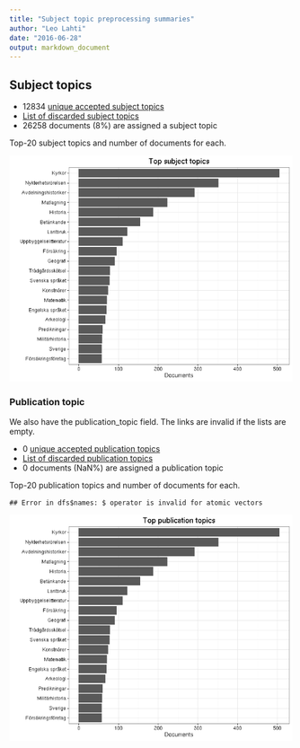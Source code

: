 ```yaml
---
title: "Subject topic preprocessing summaries"
author: "Leo Lahti"
date: "2016-06-28"
output: markdown_document
---
```


## Subject topics



  * 12834 [unique accepted subject topics](output.tables/subject_topic_accepted.csv)
  * [List of discarded subject topics](output.tables/subject_topic_discarded.csv)
  * 26258 documents (8%) are assigned a subject topic 


Top-20 subject topics and number of documents for each.

![plot of chunk summarytopics22](figure/summarytopics22-1.png)

### Publication topic

We also have the publication_topic field. The links are invalid if the lists are empty.



  * 0 [unique accepted publication topics](output.tables/publication_topic_accepted.csv)
  * [List of discarded publication topics](output.tables/publication_topic_discarded.csv)
  * 0 documents (NaN%) are assigned a publication topic 


Top-20 publication topics and number of documents for each.


```
## Error in dfs$names: $ operator is invalid for atomic vectors
```

![plot of chunk summarytopics223](figure/summarytopics223-1.png)
